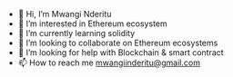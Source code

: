 - 👋 Hi, I’m Mwangi Nderitu
- 👀 I’m interested in Ethereum ecosystem
- 🌱 I’m currently learning solidity
- 💞️ I’m looking to collaborate on Ethereum ecosystems
- 🤔 I’m looking for help with Blockchain & smart contract
- 📫 How to reach me mwangiinderitu@gmail.com

<!---
MwangiiN12/MwangiiN12 is a ✨ special ✨ repository because its `README.md` (this file) appears on your GitHub profile.
You can click the Preview link to take a look at your changes.
--->
